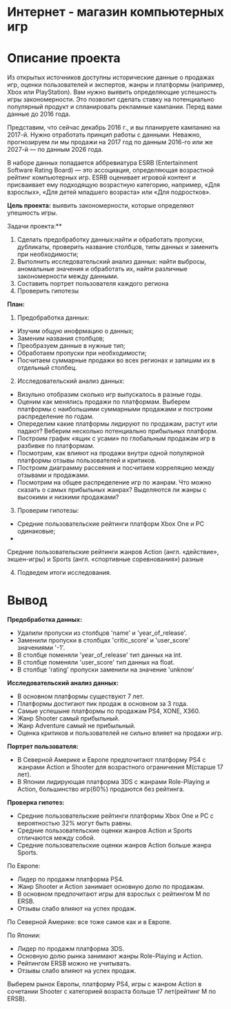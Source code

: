 # Интернет - магазин компьютерных игр
# Описание проекта
Из открытых источников доступны исторические данные о продажах игр, оценки пользователей и экспертов, жанры и платформы (например, Xbox или PlayStation). Вам нужно выявить определяющие успешность игры закономерности. Это позволит сделать ставку на потенциально популярный продукт и спланировать рекламные кампании. Перед вами данные до 2016 года. 

Представим, что сейчас декабрь 2016 г., и вы планируете кампанию на 2017-й. Нужно отработать принцип работы с данными. Неважно, прогнозируем ли мы продажи на 2017 год по данным 2016-го или же 2027-й — по данным 2026 года.

В наборе данных попадается аббревиатура ESRB (Entertainment Software Rating Board) — это ассоциация, определяющая возрастной рейтинг компьютерных игр. ESRB оценивает игровой контент и присваивает ему подходящую возрастную категорию, например, «Для взрослых», «Для детей младшего возраста» или «Для подростков».

**Цель проекта:** выявить закономерности, которые определяют упешность игры.

Задачи проекта:**
1) Сделать предобработку данных:найти и обработать пропуски, дубликаты, проверить название столбцов, типы данных и заменить при необходимости;
2) Выполнить исследовательский анализ данных: найти выбросы, аномальные значения и обработать их, найти различные закономерности между данными.
3) Составить портрет пользователя каждого региона
4) Проверить гипотезы

**План:**
1) Предобработка данных:
- Изучим общую инофрмацию о данных;
- Заменим названия столбцов;
- Преобразуем данные в нужные тип;
- Обработаем пропуски при необходимости;
- Посчитаем суммарные продажи во всех регионах и запишим их в отдельный столбец.

2) Исследовательский анализ данных:
- Визульно отобразим сколько игр выпускалось в разные годы.
- Оценим как менялись продажи по платформам. Выберем платформы с наибольшими суммарными продажами и построим распределение по годам.
- Опеределим какие платформы лидируют по продажам, растут или падают? Веберим несколько потенциально прибыльных платформ.
- Построим график «ящик с усами» по глобальным продажам игр в разбивке по платформам.
- Посмотрим, как влияют на продажи внутри одной популярной платформы отзывы пользователей и критиков.
- Построим диаграмму рассеяния и посчитаем корреляцию между отзывами и продажами.
- Посмотрим на общее распределение игр по жанрам. Что можно сказать о самых прибыльных жанрах? Выделяются ли жанры с высокими и низкими продажами?
3) Проверим гипотезы:
- Средние пользовательские рейтинги платформ Xbox One и PC одинаковые;
- 
Средние пользовательские рейтинги жанров Action (англ. «действие», экшен-игры) и Sports (англ. «спортивные соревнования») разные

4) Подведем итоги исследования.

# Вывод
**Предобработка данных:**
- Удалили пропуски из столбцов 'name' и 'year_of_release'.
- Заменили пропуски в столбцах 'critic_score' и 'user_score' значениями '-1'.
- В столбце поменяли  'year_of_release' тип данных на int.
- В столбце поменяли  'user_score' тип данных на float.
- В столбце 'rating' пропуски заменили на значение 'unknow'

**Исследовательский анализ данных:**
- В основном платформы существуют 7 лет.
- Платформы достигают пик продаж в основном за 3 года.
- Cамые успешыне платформы по продажам PS4, XONE, X360.
- Жанр Shooter самый прибыльный.
- Жанр Adventure самый не прибыльный.
- Оценка критиков и пользователей не сильно влияет на продажи игр.

**Портрет пользователя:**
- В Северной Америке и Европе предпочитают платформу PS4 с жанрами Action и Shooter для возрастного ограничения М(старше 17 лет).
- В Японии лидирующая платформа 3DS с жанрами Role-Playing и Action, большинство игр(60%) продаются без рейтинга.

**Проверка гипотез:**
- Средние пользовательские рейтинги платформы Xbox One и PC c вероятностью 32% могут быть равны.
- Средние пользовательские оценки жанров Action и Sports отличаются между собой.
- Cредние пользовательские оценки жанров Action больше жанра Sports.

По Европе:
- Лидер по продажм платформа PS4.
- Жанр Shooter и Action занимает основную долю по продажам.
- В основном предпочитают игры для взрослых с рейтингом М по ERSB.
- Отзывы слабо влияют на успех продаж.

По Северной Америке: все тоже самое как и в Европе.

По Японии:
- Лидер по продажм платформа 3DS.
- Основную долю рынка занимают жанры Role-Playing и Action.
- Рейтингом ERSB можно не учитывать.
- Отзывы слабо влияют на успех продаж.

Выберем рынок Европы, платформу PS4, игры с жанром Action в сочетании Shooter с категорией возраста больше 17 лет(рейтинг M по ERSB).
